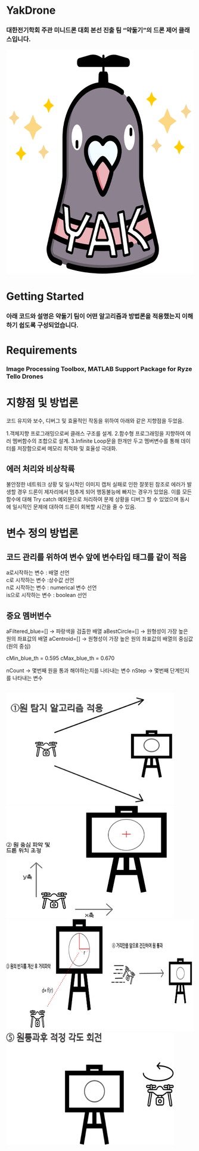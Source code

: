 # YakDrone
 ### 대한전기학회 주관 미니드론 대회 본선 진출 팀 “약둘기”의 드론 제어 클래스입니다.
 <img src="https://github.com/YAKDEEE/YAK_DRONE_TEAM/blob/main/images/NormalYAK.png" width="698px" height="601px" alt="NormalYAK"></img>

# Getting Started
### 아래 코드와 설명은 약둘기 팀이 어떤 알고리즘과 방법론을 적용했는지 이해하기 쉽도록 구성되었습니다.    

# Requirements
 ### Image Processing Toolbox, MATLAB Support Package for Ryze Tello Drones    

# 지향점 및 방법론
 코드 유지와 보수, 디버그 및 효율적인 작동을 위하여 아래와 같은 지향점을 두었음.

1.객체지향 프로그래밍으로써 클래스 구조를 설계.
2.함수형 프로그래밍을 지향하여 여러 멤버함수의 조합으로 설계.
3.Infinite Loop문을 한개만 두고 멤버변수를 통해 데이터를 저장함으로써 메모리 최적화 및 효율성 극대화.

## 에러 처리와 비상착륙

불안정한 네트워크 상황 및 일시적인 이미지 캡처 실패로 인한 잘못된 참조로 에러가 발생할 경우 드론이 제자리에서 멈추게 되어 행동불능에 빠지는 경우가 있었음.
이를 모든 함수에 대해 Try catch 예외문으로 처리하여 문제 상황을 디버그 할 수 있었으며 동시에 일시적인 문제에 대하여 드론이 회복할 시간을 줄 수 있음. 

     
# 변수 정의 방법론
## 코드 관리를 위하여 변수 앞에 변수타입 태그를 같이 적음
a로시작하는 변수 : 배열 선언   
c로 시작하는 변수 :상수값 선언   
n로 시작하는 변수 : numerical 변수 선언   
is으로 시작하는 변수 : boolean 선언   


## 중요 멤버변수
aFiltered_blue=[] → 파랑색을 검출한 배열
aBestCircle=[] → 원형성이 가장 높은 원의 좌표값의 배열
aCentroid=[] →  원형성이 가장 높은 원의 좌표값의 배열의 중심값 (원의 중심)

cMin_blue_th = 0.595
cMax_blue_th = 0.670

nCount → 몇번째 원을 통과 해야하는지를 나타내는  변수 
nStep -> 몇번째 단계인지를 나타내는 변수

## 
<img src="https://github.com/YAKDEEE/YAK_DRONE_TEAM/blob/main/images/circlefind.png" width="450px" height="300px" title="px(픽셀) 크기 설정" alt="RubberDuck"></img><br/>
<img src="https://github.com/YAKDEEE/YAK_DRONE_TEAM/blob/main/images/center.png" width="450px" height="300px" title="px(픽셀) 크기 설정" alt="RubberDuck"></img><br/>
<img src="https://github.com/YAKDEEE/YAK_DRONE_TEAM/blob/main/images/centerfinder.png" width="900px" height="300px" title="px(픽셀) 크기 설정" alt="RubberDuck"></img><br/>
<img src="https://github.com/YAKDEEE/YAK_DRONE_TEAM/blob/main/images/turn.png" width="450px" height="300px" title="px(픽셀) 크기 설정" alt="RubberDuck"></img><br/>
<br/>





